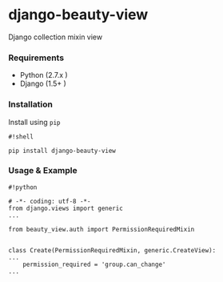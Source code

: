 # django-beauty-view #


Django collection mixin view


### Requirements ###

* Python (2.7.x )
* Django (1.5+ )


### Installation ###

Install using `pip`


```
#!shell

pip install django-beauty-view
```



### Usage & Example ###



```
#!python

# -*- coding: utf-8 -*-
from django.views import generic
...

from beauty_view.auth import PermissionRequiredMixin


class Create(PermissionRequiredMixin, generic.CreateView):
...
    permission_required = 'group.can_change'
...
```